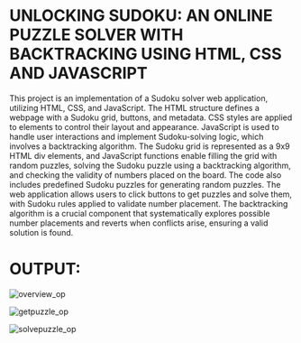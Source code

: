 # UNLOCKING SUDOKU: AN ONLINE PUZZLE SOLVER WITH BACKTRACKING USING HTML, CSS AND JAVASCRIPT

This project is an implementation of a Sudoku solver web application, utilizing HTML, CSS, and JavaScript. The HTML structure defines a webpage with a Sudoku grid, buttons, and metadata. CSS styles are applied to 
elements to control their layout and appearance. JavaScript is used to handle user interactions and implement Sudoku-solving logic, which involves a backtracking algorithm. The Sudoku grid is represented as a 9x9 
HTML div elements, and JavaScript functions enable filling the grid with random puzzles, solving the Sudoku puzzle using a backtracking algorithm, and checking the validity of numbers placed on the board. The code 
also includes predefined Sudoku puzzles for generating random puzzles. The web application allows users to click buttons to get puzzles and solve them, with Sudoku rules applied to validate number placement. The 
backtracking algorithm is a crucial component that systematically explores possible number placements and reverts when conflicts arise, ensuring a valid solution is found.

# OUTPUT:

![overview_op](https://github.com/Neeraja-Kallamadi/HTML_CSS_JS_Sudoku_Solver/assets/110168775/8168d46a-b316-469b-981d-127b55bab708)

![getpuzzle_op](https://github.com/Neeraja-Kallamadi/HTML_CSS_JS_Sudoku_Solver/assets/110168775/7c2a080c-7a06-42e1-b29e-8b570e896fb5)

![solvepuzzle_op](https://github.com/Neeraja-Kallamadi/HTML_CSS_JS_Sudoku_Solver/assets/110168775/c7a33bba-f4f8-4566-8ee2-70d391329367)

